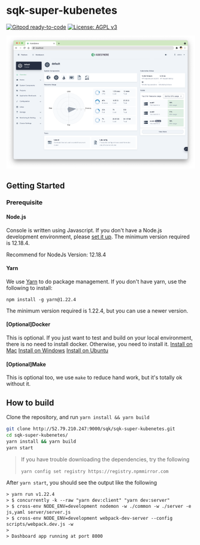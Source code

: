# sqk-super-kubenetes
[![Gitpod ready-to-code](https://img.shields.io/badge/Gitpod-ready--to--code-blue?logo=gitpod)](https://gitpod.io/#https://github.com/super-kubenetes/console)
[![License: AGPL v3](https://img.shields.io/badge/License-AGPL%20v3-blue.svg)](https://www.gnu.org/licenses/agpl-3.0)

![Super Kubenetes Console](docs/images/dashboard-ui.png)

## Getting Started

### Prerequisite
#### Node.js
Console is written using Javascript. If you don't have a Node.js development environment, please [set it up](https://nodejs.org/en/download/). The minimum version required is 12.18.4.

Recommend for NodeJs Version: 12.18.4

#### Yarn
We use [Yarn](https://yarnpkg.com/) to do package management. If you don't have yarn, use the following to install:
```
npm install -g yarn@1.22.4
```
The minimum version required is 1.22.4, but you can use a newer version.

#### [Optional]Docker
This is optional. If you just want to test and build on your local environment, there is no need to install docker. Otherwise, you need to install it.
[Install on Mac](https://docs.docker.com/desktop/mac/install/)
[Install on Windows](https://docs.docker.com/desktop/windows/install/)
[Install on Ubuntu](https://docs.docker.com/engine/install/ubuntu/)

#### [Optional]Make
This is optional too, we use `make` to reduce hand work, but it's totally ok without it.

## How to build

Clone the repository, and run `yarn install && yarn build`
```sh
git clone http://52.79.210.247:9000/sqk/sqk-super-kubenetes.git
cd sqk-super-kubenetes/
yarn install && yarn build
yarn start
```
> If you have trouble downloading the dependencies, try the following
>
> `yarn config set registry https://registry.npmmirror.com`


After `yarn start`, you should see the output like the following

```
> yarn run v1.22.4
> $ concurrently -k --raw "yarn dev:client" "yarn dev:server"
> $ cross-env NODE_ENV=development nodemon -w ./common -w ./server -e js,yaml server/server.js
> $ cross-env NODE_ENV=development webpack-dev-server --config scripts/webpack.dev.js -w
> 
> Dashboard app running at port 8000
```
